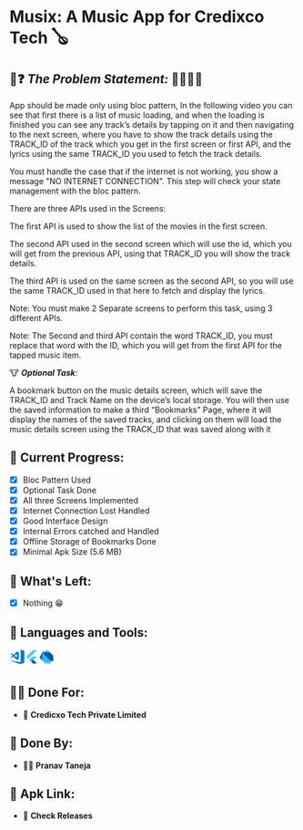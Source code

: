 # **Musix: A Music App for Credixco Tech** 🪕

## 🤔❓ **_The Problem Statement:_** 🙋‍♂️🙋‍♀️

App should be made only using bloc pattern, In the following video you can see that first there is a list of music loading, and when the loading is finished you can see any track’s details by tapping on it and then navigating to the next screen, where you have to show the track details using the TRACK_ID of the track which you get in the first screen or first API, and the lyrics using the same TRACK_ID you used to fetch the track details.

You must handle the case that if the internet is not working, you show a message "NO INTERNET CONNECTION". This step will check your state management with the bloc pattern.

There are three APIs used in the Screens:

The first API is used to show the list of the movies in the first screen.

The second API used in the second screen which will use the id, which you will get from the previous API, using that TRACK_ID you will show the track details.

The third API is used on the same screen as the second API, so you will use the same TRACK_ID used in that here to fetch and display the lyrics.

Note: You must make 2 Separate screens to perform this task, using 3 different APIs.

Note: The Second and third API contain the word TRACK_ID, you must replace that word with the ID, which you will get from the first API for the tapped music item.

🐮 _**Optional Task**_:

A bookmark button on the music details screen, which will save the TRACK_ID and Track Name on the device’s local storage. You will then use the saved information to make a third “Bookmarks” Page, where it will display the names of the saved tracks, and clicking on them will load the music details screen using the TRACK_ID that was saved along with it

## 📕 **Current Progress:**

- [x] Bloc Pattern Used
- [x] Optional Task Done
- [x] All three Screens Implemented
- [x] Internet Connection Lost Handled
- [x] Good Interface Design
- [x] Internal Errors catched and Handled
- [x] Offline Storage of Bookmarks Done
- [x] Minimal Apk Size (5.6 MB)

## 🙊 **What's Left:**

- [x] Nothing 😁

## 🔨 **Languages and Tools:**

<img align="left" alt="Visual Studio Code" width="26px" src="https://raw.githubusercontent.com/github/explore/80688e429a7d4ef2fca1e82350fe8e3517d3494d/topics/visual-studio-code/visual-studio-code.png" />
<img align="left" alt="Flutter" width="26px" src="https://raw.githubusercontent.com/github/explore/80688e429a7d4ef2fca1e82350fe8e3517d3494d/topics/flutter/flutter.png" />
<img align="left" alt="Dart" width="26px" src="https://raw.githubusercontent.com/github/explore/80688e429a7d4ef2fca1e82350fe8e3517d3494d/topics/dart/dart.png" />
<br></br>

## 👨‍🏫 **Done For:**

- 🏦 **Credicxo Tech Private Limited**

## 👥 **Done By:**

- 💂‍♂️ **Pranav Taneja**

## 🔱 **Apk Link:**

- 🎃 **Check Releases**
